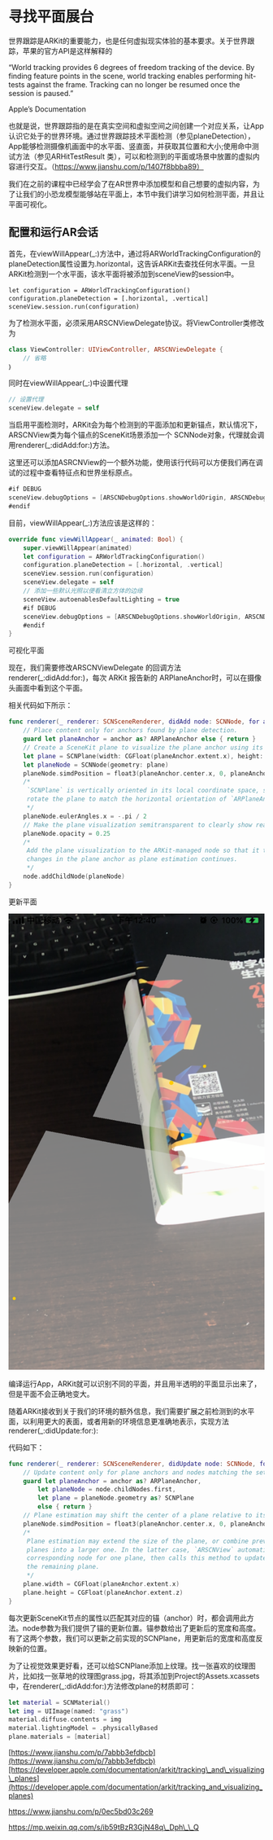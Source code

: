 # 寻找平面展台

世界跟踪是ARKit的重要能力，也是任何虚拟现实体验的基本要求。关于世界跟踪，苹果的官方API是这样解释的

“World tracking provides 6 degrees of freedom tracking of the device. By finding feature points in the scene, world tracking enables performing hit-tests against the frame. Tracking can no longer be resumed once the session is paused.”

Apple’s Documentation

也就是说，世界跟踪指的是在真实空间和虚拟空间之间创建一个对应关系，让App认识它处于的世界环境。通过世界跟踪技术平面检测（参见planeDetection），App能够检测摄像机画面中的水平面、竖直面，并获取其位置和大小;使用命中测试方法（参见ARHitTestResult 类），可以和检测到的平面或场景中放置的虚拟内容进行交互。（https://www.jianshu.com/p/1407f8bbba89）

我们在之前的课程中已经学会了在AR世界中添加模型和自己想要的虚拟内容，为了让我们的小恐龙模型能够站在平面上，本节中我们讲学习如何检测平面，并且让平面可视化。

## 配置和运行AR会话

首先，在viewWillAppear\(\_:\)方法中，通过将ARWorldTrackingConfiguration的planeDetection属性设置为.horizontal，这告诉ARKit去查找任何水平面。一旦ARKit检测到一个水平面，该水平面将被添加到sceneView的session中。

```text
let configuration = ARWorldTrackingConfiguration()
configuration.planeDetection = [.horizontal, .vertical]
sceneView.session.run(configuration)
```

为了检测水平面，必须采用ARSCNViewDelegate协议。将ViewController类修改为

```swift
class ViewController: UIViewController, ARSCNViewDelegate {
    // 省略
｝

```

同时在viewWillAppear\(\_:\)中设置代理

```swift
// 设置代理
sceneView.delegate = self
```

当启用平面检测时，ARKit会为每个检测到的平面添加和更新锚点，默认情况下，ARSCNView类为每个锚点的SceneKit场景添加一个 SCNNode对象，代理就会调用renderer\(\_:didAdd:for:\)方法。

这里还可以添加ASRCNView的一个额外功能，使用该行代码可以方便我们再在调试的过程中查看特征点和世界坐标原点。

```swift
#if DEBUG
sceneView.debugOptions = [ARSCNDebugOptions.showWorldOrigin, ARSCNDebugOptions.showFeaturePoints]
#endif

```



目前，viewWillAppear\(\_:\)方法应该是这样的：

```swift
override func viewWillAppear(_ animated: Bool) {
    super.viewWillAppear(animated)
    let configuration = ARWorldTrackingConfiguration()
    configuration.planeDetection = [.horizontal, .vertical]
    sceneView.session.run(configuration)
    sceneView.delegate = self
    // 添加一些默认光照以便看清立方体的边缘
    sceneView.autoenablesDefaultLighting = true
    #if DEBUG
    sceneView.debugOptions = [ARSCNDebugOptions.showWorldOrigin, ARSCNDebugOptions.showFeaturePoints]
    #endif
}

```

可视化平面

现在，我们需要修改ARSCNViewDelegate 的回调方法renderer\(\_:didAdd:for:\)，每次 ARKit 报告新的 ARPlaneAnchor时，可以在摄像头画面中看到这个平面。

相关代码如下所示：

```swift
func renderer(_ renderer: SCNSceneRenderer, didAdd node: SCNNode, for anchor: ARAnchor) {
    // Place content only for anchors found by plane detection.
    guard let planeAnchor = anchor as? ARPlaneAnchor else { return }
    // Create a SceneKit plane to visualize the plane anchor using its position and extent.
    let plane = SCNPlane(width: CGFloat(planeAnchor.extent.x), height: CGFloat(planeAnchor.extent.z))
    let planeNode = SCNNode(geometry: plane)
    planeNode.simdPosition = float3(planeAnchor.center.x, 0, planeAnchor.center.z)
    /*
     `SCNPlane` is vertically oriented in its local coordinate space, so
     rotate the plane to match the horizontal orientation of `ARPlaneAnchor`.
     */
    planeNode.eulerAngles.x = -.pi / 2
    // Make the plane visualization semitransparent to clearly show real-world placement.
    planeNode.opacity = 0.25
    /*
     Add the plane visualization to the ARKit-managed node so that it tracks
     changes in the plane anchor as plane estimation continues.
     */
    node.addChildNode(planeNode)
}

```

更新平面

![](.gitbook/assets/23.png)

编译运行App，ARKit就可以识别不同的平面，并且用半透明的平面显示出来了，但是平面不会正确地变大。

随着ARKit接收到关于我们的环境的额外信息，我们需要扩展之前检测到的水平面，以利用更大的表面，或者用新的环境信息更准确地表示，实现方法renderer\(\_:didUpdate:for:\):

代码如下：

```swift
func renderer(_ renderer: SCNSceneRenderer, didUpdate node: SCNNode, for anchor: ARAnchor) {
    // Update content only for plane anchors and nodes matching the setup created in `renderer(_:didAdd:for:)`.
    guard let planeAnchor = anchor as? ARPlaneAnchor,
        let planeNode = node.childNodes.first,
        let plane = planeNode.geometry as? SCNPlane
        else { return }
    // Plane estimation may shift the center of a plane relative to its anchor's transform.
    planeNode.simdPosition = float3(planeAnchor.center.x, 0, planeAnchor.center.z)
    /*
     Plane estimation may extend the size of the plane, or combine previously detected
     planes into a larger one. In the latter case, `ARSCNView` automatically deletes the
     corresponding node for one plane, then calls this method to update the size of
     the remaining plane.
     */
    plane.width = CGFloat(planeAnchor.extent.x)
    plane.height = CGFloat(planeAnchor.extent.z)
}

```

每次更新SceneKit节点的属性以匹配其对应的锚（anchor）时，都会调用此方法。node参数为我们提供了锚的更新位置。锚参数给出了更新后的宽度和高度。有了这两个参数，我们可以更新之前实现的SCNPlane，用更新后的宽度和高度反映新的位置。

为了让视觉效果更好看，还可以给SCNPlane添加上纹理。找一张喜欢的纹理图片，比如找一张草地的纹理图grass.jpg，将其添加到Project的Assets.xcassets中，在renderer\(\_:didAdd:for:\)方法修改plane的材质即可：

```swift
let material = SCNMaterial()
let img = UIImage(named: "grass")
material.diffuse.contents = img
material.lightingModel = .physicallyBased
plane.materials = [material]

```

[https://www.jianshu.com/p/7abbb3efdbcb](https://www.jianshu.com/p/7abbb3efdbcb)[https://developer.apple.com/documentation/arkit/tracking\_and\_visualizing\_planes](https://developer.apple.com/documentation/arkit/tracking_and_visualizing_planes)

https://www.jianshu.com/p/0ec5bd03c269

https://mp.weixin.qq.com/s/ib59tBzR3GjN48q\_Dph\_\_Q

